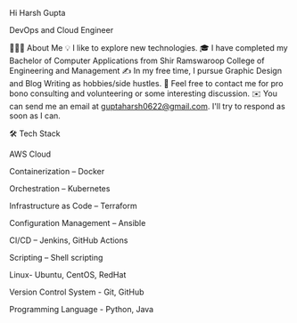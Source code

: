 Hi Harsh Gupta

DevOps and Cloud Engineer 

👨🏻‍💻  About Me
💡  I like to explore new technologies.
🎓  I have completed my Bachelor of Computer Applications from Shir Ramswaroop College of Engineering and Management
✍️  In my free time, I pursue Graphic Design and Blog Writing as hobbies/side hustles.
💬  Feel free to contact me for pro bono consulting and volunteering or some interesting discussion.
✉️  You can send me an email at guptaharsh0622@gmail.com. I'll try to respond as soon as I can.


🛠  Tech Stack

AWS Cloud 

Containerization – Docker 

Orchestration – Kubernetes 

Infrastructure as Code – Terraform 

Configuration Management – Ansible 

CI/CD – Jenkins, GitHub Actions

Scripting – Shell scripting  

Linux- Ubuntu, CentOS, RedHat 

Version Control System - Git, GitHub 

Programming Language - Python, Java


